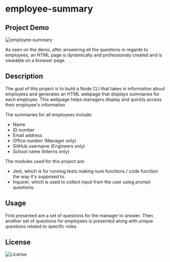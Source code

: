 # employee-summary

## Project Demo
![employee-summary](https://user-images.githubusercontent.com/73148818/100958439-8f338d00-34d9-11eb-9182-2a1b661c5bd1.gif)

As seen on the demo, after answering all the questions in regards to employees, an HTML page is dynamically and professionaly created and is viewable on a browser page.  

## Description
The goal of this project is to build a Node CLI that takes in information about employees and generates an HTML webpage that displays summaries for each employee. This webpage helps managers display and quickly access their employee's information 

The summaries for all employees include:
- Name
- ID number
- Email address
- Office number (Manager only)
- GitHub username (Engineers only)
- School name (Interns only)

The modules used for this project are:
- Jest, which is for running tests making sure functions / code function the way it's supposed to.
- Inquirer, which is used to collect input from the user using prompt questions.

## Usage
First presented are a set of questions for the manager to answer. Then, another set of questions for employees is presented along with unique questions related to specific roles. 

## License 
 ![License](https://img.shields.io/static/v1?label=License&message=MIT&color=9cf)